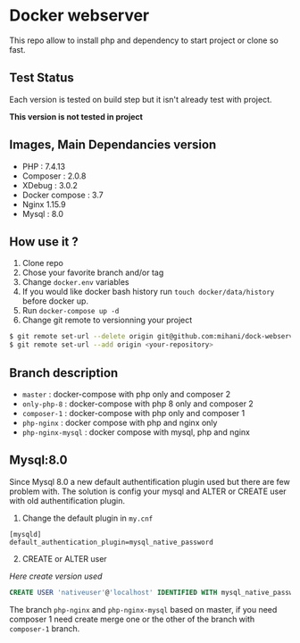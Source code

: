 # Docker webserver

This repo allow to install php and dependency to start project or clone so fast.

## Test Status

Each version is tested on build step but it isn't already test with project.

**This version is not tested in project**

## Images, Main Dependancies version

* PHP : 7.4.13
* Composer : 2.0.8
* XDebug : 3.0.2
* Docker compose : 3.7
* Nginx 1.15.9
* Mysql : 8.0

## How use it ?

1. Clone repo
1. Chose your favorite branch and/or tag
1. Change `docker.env` variables
1. If you would like docker bash history run `touch docker/data/history` before docker up.
1. Run `docker-compose up -d`
1. Change git remote to versionning your project
```bash
$ git remote set-url --delete origin git@github.com:mihani/dock-webserv.git
$ git remote set-url --add origin <your-repository> 
```

## Branch description

* `master` : docker-compose with php only and composer 2
* `only-php-8` : docker-compose with php 8 only and composer 2
* `composer-1` : docker-compose with php only and composer 1
* `php-nginx` : docker compose with php and nginx only
* `php-nginx-mysql` : docker compose with mysql, php and nginx


## Mysql:8.0

Since Mysql 8.0 a new default authentification plugin used but there are few problem with.
The solution is config your mysql and ALTER or CREATE user with old authentification plugin.

1. Change the default plugin in `my.cnf`

```
[mysqld]
default_authentication_plugin=mysql_native_password
```

2. CREATE or ALTER user

*Here create version used*

```sql
CREATE USER 'nativeuser'@'localhost' IDENTIFIED WITH mysql_native_password BY 'password';
```

The branch `php-nginx` and `php-nginx-mysql` based on master, if you need composer 1 need create merge one or the other of the branch with `composer-1` branch.
